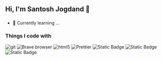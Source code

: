 ## Hi, I'm Santosh Jogdand 👋
###

- 🌱 Currently learning ...
<h3>Things I code with</h3>
<p>
  <img alt="git" src="https://img.shields.io/badge/-Git-F05032?style=flat-square&logo=git&logoColor=white" />
  <img alt="Brave browser" src="https://img.shields.io/badge/-Brave_Browser-FB542B?style=flat-square&logo=brave&logoColor=white" />  
  <img alt="html5" src="https://img.shields.io/badge/-HTML5-E34F26?style=flat-square&logo=html5&logoColor=white" />
  <img alt="Prettier" src="https://img.shields.io/badge/-Prettier-F7B93E?style=flat-square&logo=prettier&logoColor=white"/>
<img alt="Static Badge" src="https://img.shields.io/badge/Javascript-f7df1e?style=flat-square&logo=javascript&logoColor=000000">
  
  <img alt="Static Badge" src="https://img.shields.io/badge/CSS-3C99DC?style=flat-square&logo=csswizardry&logoColor=white">
  <img alt="Static Badge" src="https://img.shields.io/badge/Vs_Code-3C99DC?style=flat-square&logo=visualstudiocode&logoColor=white">

  

  
</p>

<!-- 📣 Reach me on [Instagram][instagram]
-->
<!--
**santosh-jogdand/santosh-jogdand** is a ✨ _special_ ✨ repository because its `README.md` (this file) appears on your GitHub profile.

Here are some ideas to get you started:

- 🔭 I’m currently working on ...
- 🌱 I’m currently learning ...
- 👯 I’m looking to collaborate on ...
- 🤔 I’m looking for help with ...
- 💬 Ask me about ...
- 📫 How to reach me: ...
- 😄 Pronouns: ...
- ⚡ Fun fact: ...
-->

[instagram]: https://instagram.com/santoshjogdand_/
